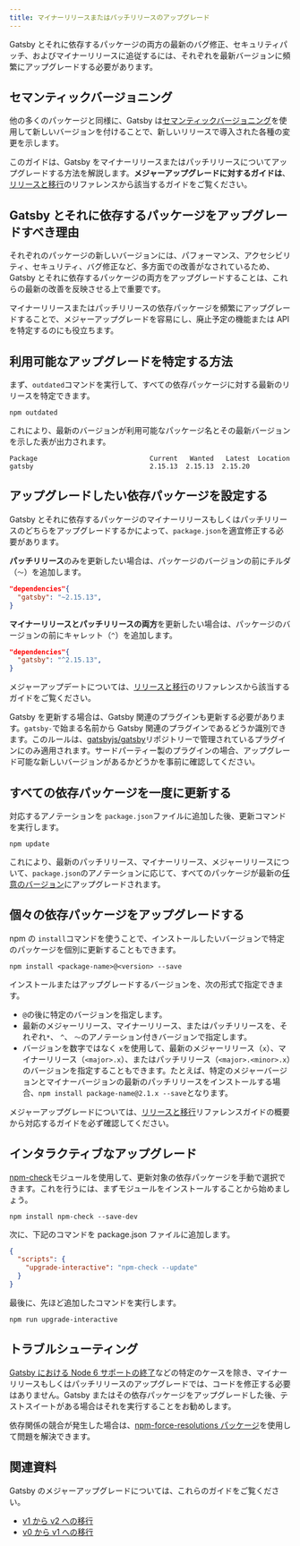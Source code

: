 ```yaml
---
title: マイナーリリースまたはパッチリリースのアップグレード
---
```


Gatsby とそれに依存するパッケージの両方の最新のバグ修正、セキュリティパッチ、およびマイナーリリースに追従するには、それぞれを最新バージョンに頻繁にアップグレードする必要があります。

## セマンティックバージョニング

他の多くのパッケージと同様に、Gatsby は[セマンティックバージョニング](https://semver.org/)を使用して新しいバージョンを付けることで、新しいリリースで導入された各種の変更を示します。

このガイドは、Gatsby をマイナーリリースまたはパッチリリースについてアップグレードする方法を解説します。**メジャーアップグレードに対するガイドは**、[リリースと移行](/docs/releases-and-migration/)のリファレンスから該当するガイドをご覧ください。

## Gatsby とそれに依存するパッケージをアップグレードすべき理由

それぞれのパッケージの新しいバージョンには、パフォーマンス、アクセシビリティ、セキュリティ、バグ修正など、多方面での改善がなされているため、Gatsby とそれに依存するパッケージの両方をアップグレードすることは、これらの最新の改善を反映させる上で重要です。

マイナーリリースまたはパッチリリースの依存パッケージを頻繁にアップグレードすることで、メジャーアップグレードを容易にし、廃止予定の機能または API を特定するのにも役立ちます。

## 利用可能なアップグレードを特定する方法

まず、`outdated`コマンドを実行して、すべての依存パッケージに対する最新のリリースを特定できます。

```shell
npm outdated
```

これにより、最新のバージョンが利用可能なパッケージ名とその最新バージョンを示した表が出力されます。

```shell
Package                            Current   Wanted   Latest  Location
gatsby                             2.15.13  2.15.13  2.15.20
```

## アップグレードしたい依存パッケージを設定する

Gatsby とそれに依存するパッケージのマイナーリリースもしくはパッチリリースのどちらをアップグレードするかによって、`package.json`を適宜修正する必要があります。

**パッチリリース**のみを更新したい場合は、パッケージのバージョンの前にチルダ（`〜`）を追加します。

```json:title=package.json
"dependencies"{
  "gatsby": "~2.15.13",
}
```

**マイナーリリースとパッチリリースの両方**を更新したい場合は、パッケージのバージョンの前にキャレット（`^`）を追加します。

```json:title=package.json
"dependencies"{
  "gatsby": "^2.15.13",
}
```

メジャーアップデートについては、[リリースと移行](/docs/releases-and-migration/)のリファレンスから該当するガイドをご覧ください。

Gatsby を更新する場合は、Gatsby 関連のプラグインも更新する必要があります。`gatsby-`で始まる名前から Gatsby 関連のプラグインであるどうか識別できます。このルールは、[gatsbyjs/gatsby](https://github.com/gatsbyjs/gatsby)リポジトリーで管理されているプラグインにのみ適用されます。サードパーティー製のプラグインの場合、アップグレード可能な新しいバージョンがあるかどうかを事前に確認してください。

## すべての依存パッケージを一度に更新する

対応するアノテーションを `package.json`ファイルに追加した後、更新コマンドを実行します。

```shell
npm update
```

これにより、最新のパッチリリース、マイナーリリース、メジャーリリースについて、`package.json`のアノテーションに応じて、すべてのパッケージが最新の[任意のバージョン](https://docs.npmjs.com/cli/outdated)にアップグレードされます。

## 個々の依存パッケージをアップグレードする

npm の `install`コマンドを使うことで、インストールしたいバージョンで特定のパッケージを個別に更新することもできます。

```shell
npm install <package-name>@<version> --save
```

インストールまたはアップグレードするバージョンを、次の形式で指定できます。

- `@`の後に特定のバージョンを指定します。
- 最新のメジャーリリース、マイナーリリース、またはパッチリリースを、それぞれ`*`、 `^`、 `〜`のアノテーション付きバージョンで指定します。
- バージョンを数字ではなく `x`を使用して、最新のメジャーリリース（`x`）、マイナーリリース（`<major>.x`）、またはパッチリリース（`<major>.<minor>.x`）のバージョンを指定することもできます。たとえば、特定のメジャーバージョンとマイナーバージョンの最新のパッチリリースをインストールする場合、`npm install package-name@2.1.x --save`となります。

メジャーアップグレードについては、[リリースと移行](/docs/releases-and-migration/)リファレンスガイドの概要から対応するガイドを必ず確認してください。

## インタラクティブなアップグレード

[npm-check](https://www.npmjs.com/package/npm-check)モジュールを使用して、更新対象の依存パッケージを手動で選択できます。これを行うには、まずモジュールをインストールすることから始めましょう。

```shell
npm install npm-check --save-dev
```

次に、下記のコマンドを package.json ファイルに追加します。

```json:title=package.json
{
  "scripts": {
    "upgrade-interactive": "npm-check --update"
  }
}
```

最後に、先ほど追加したコマンドを実行します。

```shell
npm run upgrade-interactive
```

## トラブルシューティング

[Gatsby における Node 6 サポートの終了](/blog/2019-06-18-dropping-support-for-node-6/)などの特定のケースを除き、マイナーリリースもしくはパッチリリースのアップグレードでは、コードを修正する必要はありません。Gatsby またはその依存パッケージをアップグレードした後、テストスイートがある場合はそれを実行することをお勧めします。

依存関係の競合が発生した場合は、[npm-force-resolutions パッケージ](https://www.npmjs.com/package/npm-force-resolutions?activeTab=readme)を使用して問題を解決できます。

## 関連資料

Gatsby のメジャーアップグレードについては、これらのガイドをご覧ください。

- [v1 から v2 への移行](/docs/migrating-from-v1-to-v2/)
- [v0 から v1 への移行](/docs/migrating-from-v0-to-v1/)

